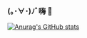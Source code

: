 ### (｡･∀･)ﾉﾞ嗨 👋
[![Anurag's GitHub stats](https://github-readme-stats.vercel.app/api?username=BGboy-bit)](https://github.com/anuraghazra/github-readme-stats)
<!--
**BGboy-bit/BGboy-bit** is a ✨ _special_ ✨ repository because its `README.md` (this file) appears on your GitHub profile.

Here are some ideas to get you started:

- 🔭 I’m currently working on ...
- 🌱 I’m currently learning ...
- 👯 I’m looking to collaborate on ...
- 🤔 I’m looking for help with ...
- 💬 Ask me about ...
- 📫 How to reach me: ...
- 😄 Pronouns: ...
- ⚡ Fun fact: ...
-->
